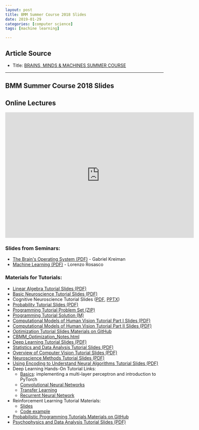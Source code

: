 ```yaml
---
layout: post
title: BMM Summer Course 2018 Slides
date: 2019-01-29
categories: [computer science]
tags: [machine learning]

---
```


## Article Source
* Title: [BRAINS, MINDS & MACHINES SUMMER COURSE](https://cbmm.mit.edu/summer-school/2018/resources)

---

## BMM Summer Course 2018 Slides

## Online Lectures

<iframe width="600" height="400" src="https://www.youtube.com/embed/YbH4thmJZso" frameborder="0" allow="accelerometer; autoplay; encrypted-media; gyroscope; picture-in-picture" allowfullscreen></iframe>

### Slides from Seminars:

<ul>
<li><a href="https://cbmm.mit.edu/sites/default/files/documents/Kreiman_BMM2018_OS.pdf">The Brain's Operating System (PDF)</a> - Gabriel Kreiman</li>
<li><a href="https://cbmm.mit.edu/sites/default/files/documents/CBMM_0.pdf">Machine Learning (PDF)</a> - Lorenzo Rosasco</li>
</ul>

### Materials for Tutorials:

<ul>
<li><a href="https://cbmm.mit.edu/sites/default/files/documents/algebra.pdf">Linear Algebra Tutorial Slides (PDF)</a></li>
<li><a href="https://cbmm.mit.edu/sites/default/files/documents/Neuroscience_tutorial_1.pdf">Basic Neuroscience Tutorial Slides (PDF)</a></li>
<li>Cognitive Neuroscience Tutorial Slides (<a href="https://cbmm.mit.edu/sites/default/files/documents/Tutorial_CognitiveNeuroscience_FredAzevedo.pdf">PDF</a>, <a href="https://cbmm.mit.edu/sites/default/files/documents/Tutorial_CognitiveNeuroscience_FredAzevedo.pptx">PPTX</a>)</li>
<li><a href="https://cbmm.mit.edu/sites/default/files/documents/summer-school-probability-tutorial.pdf">Probability Tutorial Slides (PDF)</a></li>
<li><a href="https://cbmm.mit.edu/sites/default/files/documents/Programming_Tutorial_Problem_Set.zip">Programming Tutorial Problem Set (ZIP)</a></li>
<li><a href="https://cbmm.mit.edu/sites/default/files/documents/exercisesolutions.m">Programming Tutorial Solution (M)</a></li>
<li><a href="https://cbmm.mit.edu/sites/default/files/documents/computational%20models%20of%20vision%20tutorial.pdf">Computational Models of Human Vision Tutorial Part I Slides (PDF)</a></li>
<li><a href="https://cbmm.mit.edu/sites/default/files/documents/Ko_Comp_model_vision_tutorial_decoding.pdf">Computational Models of Human Vision Tutorial Part II Slides (PDF)</a></li>
<li><a href="https://github.com/kasmith/IntroOptimization" id="docs-internal-guid-93661338-7fff-2129-0c05-d55bc1f56bbf">Optimization Tutorial Slides Materials on GitHub</a></li>
<li><a href="https://cbmm.mit.edu/sites/default/files/CBMM_Optimization_Notes.html" target="_blank">CBMM_Optimization_Notes.html</a></li>
<li><a href="https://cbmm.mit.edu/sites/default/files/documents/BMM%202018%20-%20Deep%20Learning%20Tutorial.pdf">Deep Learning Tutorial Slides (PDF)</a></li>
<li><a href="https://cbmm.mit.edu/sites/default/files/documents/stats_tutorial_preclass_slides.pdf">Statistics and Data Analysis Tutorial Slides (PDF)</a></li>
<li><a href="https://cbmm.mit.edu/sites/default/files/documents/summer-school-computer-vision-intro.pdf">Overview of Computer Vision Tutorial Slides (PDF)</a></li>
<li><a href="https://cbmm.mit.edu/sites/default/files/documents/2018_08_12_Neuroscience_Methods_Tutorial_Presentation-sm.pdf">Neuroscience Methods Tutorial Slides (PDF)</a></li>
<li><a href="https://cbmm.mit.edu/sites/default/files/documents/decoding_algorithms.pdf">Using Encoding to Understand Neural Algorithms Tutorial Slides (PDF)</a></li>
<li>Deep Learning Hands-On Tutorial Links:
<ul>
<li><a href="https://colab.research.google.com/drive/1LCFUUxZ3gBRCmdySbeSDXNn0ygtDkyxA">Basics</a>: implementing a multi-layer perceptron and introduction to PyTorch</li>
<li><a href="https://colab.research.google.com/drive/1_QVMpGNXRzjU-n0beoHmmoxjGig8v94C">Convolutional Neural Networks</a></li>
<li><a href="https://colab.research.google.com/drive/15exgMLrj7azSMQeKXBYwuHZAdJdCQloh">Transfer Learning</a></li>
<li><a href="https://colab.research.google.com/drive/1jR_DGoVDcxZ104onxTk2C7YeV7vTt1DV">Recurrent Neural Network</a></li>
</ul>
</li>
<li>Reinforcement Learning Tutorial Materials:
<ul>
<li id="docs-internal-guid-b1bebc4f-7fff-367e-b4cf-db493d57bf0e"><a href="https://docs.google.com/presentation/d/19v9KSAf_9GnKxt-5zQ5QLgjgBCWOXfgJ4-m5XVqcIVI/edit#slide=id.p">Slides</a></li>
<li><a href="https://colab.research.google.com/drive/19-45K0D5tp13GNNe8Kl4rfYj9L6PM6Rr">Code example</a></li>
</ul>
</li>
<li><a href="https://github.com/tobiasgerstenberg/webppl_tutorial" id="docs-internal-guid-2b969b9f-7fff-a330-0add-24daf7fa4998">Probabilistic Programming Tutorials Materials on GitHub</a></li>
<li><a href="https://cbmm.mit.edu/sites/default/files/documents/Ko_Psychophysics_tutorial.pdf">Psychophysics and Data Analysis Tutorial Slides (PDF)</a>

